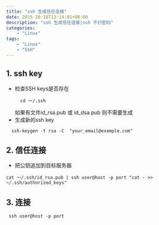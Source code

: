 ```yaml
---
title: "ssh 生成信任连接"
date: 2015-10-10T13:14:01+08:00
description: "ssh 生成信任连接|ssh 不打密码"
categories:
    - "Linux"
tags:
    - "Linux"
    - "SSH"
---
```


## 1. ssh key

- 检查SSH keys是否存在
  ```
    cd ～/.ssh
  ```
  如果有文件id_rsa.pub 或 id_dsa.pub
  则不需要生成
-  生成新的ssh key
  ```
    ssh-keygen -t rsa -C  "your_email@example.com"
  ```
## 2. 信任连接
 -  把公钥追加到目标服务器
   ```
   cat ～/.ssh/id_rsa.pub | ssh user@host -p port "cat - >> ~/.ssh/authorized_keys"
   ```
## 3. 连接
   ```
    ssh user@host -p port
   ```
